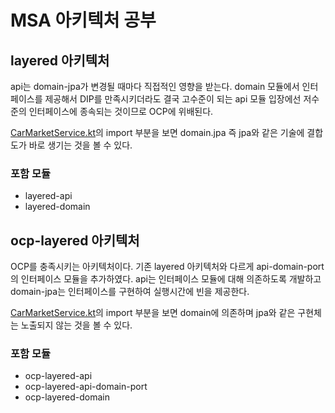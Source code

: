 # MSA 아키텍처 공부

## layered 아키텍처
api는 domain-jpa가 변경될 때마다 직접적인 영향을 받는다. domain 모듈에서 인터페이스를 제공해서 DIP를 만족시키더라도 결국 고수준이 되는 api 모듈 입장에선 저수준의 인터페이스에 종속되는 것이므로 OCP에 위배된다.

[CarMarketService.kt](./layered-api/src/main/kotlin/com/traeper/msa/layered/api/application/CarMarketService.kt)의 import 부분을 보면 domain.jpa 즉 jpa와 같은 기술에 결합도가 바로 생기는 것을 볼 수 있다. 

### 포함 모듈
  * layered-api
  * layered-domain

## ocp-layered 아키텍처
OCP를 충족시키는 아키텍처이다. 기존 layered 아키텍처와 다르게 api-domain-port의 인터페이스 모듈을 추가하였다.
api는 인터페이스 모듈에 대해 의존하도록 개발하고 domain-jpa는 인터페이스를 구현하여 실행시간에 빈을 제공한다.     

[CarMarketService.kt](./ocp-layered-api/src/main/kotlin/com/traeper/msa/layered/api/application/CarMarketService.kt)의 import 부분을 보면 domain에 의존하며 jpa와 같은 구현체는 노출되지 않는 것을 볼 수 있다.

### 포함 모듈
* ocp-layered-api
* ocp-layered-api-domain-port
* ocp-layered-domain
